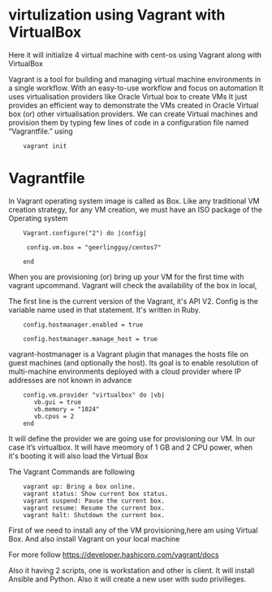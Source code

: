 # virtulization using Vagrant with VirtualBox
Here it will initialize 4 virtual machine with cent-os using Vagrant along with VirtualBox

Vagrant is a tool for building and managing virtual machine environments in a single workflow. With an easy-to-use workflow and focus on automation
It uses virtualisation providers like Oracle Virtual box to create VMs
It just provides an efficient way to demonstrate the VMs created in Oracle Virtual box  (or) other virtualisation providers.
We can create Virtual machines and provision them by typing few lines of code in a configuration file named “Vagrantfile.” using 

        vagrant init

# Vagrantfile

In Vagrant operating system image is called as Box. Like any traditional VM creation strategy, for any VM creation, we must have an ISO package of the Operating system

        Vagrant.configure("2") do |config|

         config.vm.box = "geerlingguy/centos7"

        end

When you are provisioning (or) bring up your VM for the first time with vagrant upcommand.  Vagrant will check the availability of the box in local,

The first line is the current version of the Vagrant, it's API V2. Config is the variable name used in that statement. It's written in Ruby.

        config.hostmanager.enabled = true 

        config.hostmanager.manage_host = true

vagrant-hostmanager is a Vagrant plugin that manages the hosts file on guest machines (and optionally the host). Its goal is to enable resolution of multi-machine environments deployed with a cloud provider where IP addresses are not known in advance

        config.vm.provider "virtualbox" do |vb| 
           vb.gui = true
           vb.memory = "1024"
           vb.cpus = 2 
        end
         
It will define the provider we are going use for provisioning our VM. In our case it’s virtualbox. It will have meomory of 1 GB and 2 CPU power, when it's booting it
will also load the Virtual Box 

The Vagrant Commands are following

        vagrant up: Bring a box online.
        vagrant status: Show current box status.
        vagrant suspend: Pause the current box.
        vagrant resume: Resume the current box.
        vagrant halt: Shutdown the current box.

First of we need to install any of the VM provisioning,here am using Virtual Box. And also install Vagrant on your local machine

For more follow https://developer.hashicorp.com/vagrant/docs

Also it having 2 scripts, one is workstation and other is client. It will install Ansible and Python. Also it will create a new user with sudo privilleges. 
 
